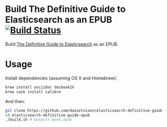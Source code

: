 Build The Definitive Guide to Elasticsearch as an EPUB [![Build Status](https://travis-ci.org/danielnixon/elasticsearch-definitive-guide-epub.svg?branch=master)](https://travis-ci.org/danielnixon/elasticsearch-definitive-guide-epub)
=============================================
Build [The Definitive Guide to Elasticsearch](https://github.com/elastic/elasticsearch-definitive-guide) as an EPUB.

Usage
=====

Install dependencies (assuming OS X and Homebrew):
```bash
brew install asciidoc docbook2X
brew cask install calibre
```

And then:
```bash
git clone https://github.com/danielnixon/elasticsearch-definitive-guide-epub.git
cd elasticsearch-definitive-guide-epub
./build.sh # Outputs book.epub
```
